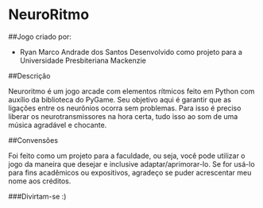 # NeuroRitmo

##Jogo criado por:
  - Ryan Marco Andrade dos Santos
Desenvolvido como projeto para a Universidade Presbiteriana Mackenzie


##Descrição

Neuroritmo é um jogo arcade com elementos rítmicos feito em Python com auxílio da biblioteca do PyGame. Seu objetivo aqui é garantir que as ligações entre os neurônios ocorra sem problemas. Para isso é preciso liberar os neurotransmissores na hora certa, tudo isso ao som de uma música agradável e chocante.


##Convensões

Foi feito como um projeto para a faculdade, ou seja, você pode utilizar o jogo da maneira que desejar e inclusive adaptar/aprimorar-lo. Se for usá-lo para fins acadêmicos ou expositivos, agradeço se puder acrescentar meu nome aos créditos.

###Divirtam-se :)
